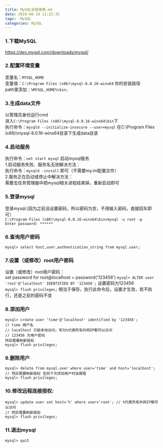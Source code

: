 ```yaml
---
title: MySQL安装使用.md
date: 2019-06-18 11:22:35
tags: -MySQL
categories: MySQL
---
```

### 1.下载MySQL
<https://dev.mysql.com/downloads/mysql/>

### 2.配置环境变量
变量名：`MYSQL_HOME`  
变量值：`C:\Program Files (x86)\mysql-8.0.16-winx64` 你的安装路径  
path里添加：`%MYSQL_HOME%\bin;`

### 3.生成data文件
以管理员身份运行cmd  
进入`C:\Program Files (x86)\mysql-8.0.16-winx64\bin`下  
执行命令：`mysqld --initialize-insecure --user=mysql`  在C:\Program Files (x86)\mysql-8.0.16-winx64目录下生成data目录  

### 4.启动服务
执行命令：`net start mysql`  启动mysql服务  
1.启动服务失败、服务名无效解决方法：  
执行命令：`mysqld -install`  即可（不需要my.ini配置文件）  
2.服务正在启动或停止中解决方法：  
需要去任务管理器中把mysql相关进程结束掉，重新启动即可  

### 5.登录mysql
登录mysql:(因为之前没设置密码，所以密码为空，不用输入密码，直接回车即可）  
`C:\Program Files (x86)\mysql-8.0.16-winx64\bin>mysql -u root -p`  
`Enter password: ******`  

### 6.查询用户密码
`mysql> select host,user,authentication_string from mysql.user;`

### 7.设置（或修改）root用户密码
设置（或修改）root用户密码：  
set password for root@localhost = password('123456')
`mysql> ALTER user 'root'@'localhost' IDENTIFIED BY '123456';` 设置密码为123456  
`mysql> flush privileges;` 相当于保存，执行此命令后，设置才生效，若不执行，还是之前的密码不变  

### 8.添加用户
```
mysql> create user 'time'@'localhost' identified by '123456';
// time 用户名
// localhost 只能本地访问，写为%代表所有外网IP都可以访问
// 123456 为用户密码
然后需要刷新授权
mysql> flush privileges;
```
### 9.删除用户
```
mysql> delete from mysql.user where user='time' and host='localhost';
// 然后需要刷新授权 否则下次添加用户时会报错
mysql> flush privileges;
```
### 10.修改远程连接授权:
```
mysql> update user set host='%' where user='root'; // %代表所有外网IP都可以访问
// 然后需要刷新授权 
mysql> flush privileges;
```

### 11.退出mysql
`mysql> quit`  
